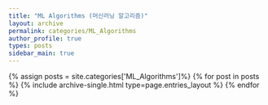 ```yaml
---
title: "ML Algorithms (머신러닝 알고리즘)"
layout: archive
permalink: categories/ML_Algorithms
author_profile: true
types: posts
sidebar_main: true
---
```


{% assign posts = site.categories['ML_Algorithms']%}
{% for post in posts %}
  {% include archive-single.html type=page.entries_layout %}
{% endfor %}